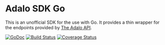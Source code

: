 # Adalo SDK Go

This is an unofficial SDK for the use with Go. It provides a thin wrapper for the endpoints
provided by [The Adalo API](https://help.adalo.com/integrations/the-adalo-api).

[![GoDoc](http://img.shields.io/badge/godoc-reference-blue.svg)](https://pkg.go.dev/github.com/be-foo/adalo-sdk-go)
[![Build Status](https://github.com/be-foo/adalo-sdk-go/workflows/test/badge.svg)](https://github.com/be-foo/adalo-sdk-go/actions)
[![Coverage Status](https://coveralls.io/repos/github/be-foo/adalo-sdk-go/badge.svg?branch=develop)](https://coveralls.io/github/be-foo/adalo-sdk-go?branch=develop)
